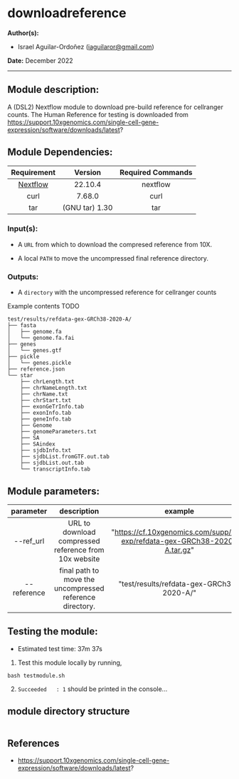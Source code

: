 # downloadreference
**Author(s):**

* Israel Aguilar-Ordoñez (iaguilaror@gmail.com)

**Date:** December 2022  

---

## Module description:  

A (DSL2) Nextflow module to download pre-build reference for cellranger counts. The Human Reference for testing is downloaded from https://support.10xgenomics.com/single-cell-gene-expression/software/downloads/latest?  

## Module Dependencies:
| Requirement | Version  | Required Commands |
|:---------:|:--------:|:-------------------:|
| [Nextflow](https://www.nextflow.io/docs/latest/getstarted.html) | 22.10.4 | nextflow |
| curl | 7.68.0 | curl |
| tar | (GNU tar) 1.30 | tar |


### Input(s):

* A `URL` from which to download the compresed reference from 10X.  

* A local `PATH` to move the uncompressed final reference directory.  

### Outputs:

* A `directory` with the uncompressed reference for cellranger counts  

Example contents TODO
```
test/results/refdata-gex-GRCh38-2020-A/
├── fasta
│   ├── genome.fa
│   └── genome.fa.fai
├── genes
│   └── genes.gtf
├── pickle
│   └── genes.pickle
├── reference.json
└── star
    ├── chrLength.txt
    ├── chrNameLength.txt
    ├── chrName.txt
    ├── chrStart.txt
    ├── exonGeTrInfo.tab
    ├── exonInfo.tab
    ├── geneInfo.tab
    ├── Genome
    ├── genomeParameters.txt
    ├── SA
    ├── SAindex
    ├── sjdbInfo.txt
    ├── sjdbList.fromGTF.out.tab
    ├── sjdbList.out.tab
    └── transcriptInfo.tab
```

## Module parameters:

| parameter | description  | example |
|:---------:|:--------:|:-------------------:|
| --ref_url | URL to download compressed reference from 10x website | "https://cf.10xgenomics.com/supp/cell-exp/refdata-gex-GRCh38-2020-A.tar.gz" |
| --reference | final path to move the uncompressed reference directory. | "test/results/refdata-gex-GRCh38-2020-A/" |

## Testing the module:

* Estimated test time:  37m 37s  

1. Test this module locally by running,
```
bash testmodule.sh
```

2. `Succeeded   : 1` should be printed in the console...

## module directory structure

````

````
## References
* https://support.10xgenomics.com/single-cell-gene-expression/software/downloads/latest?